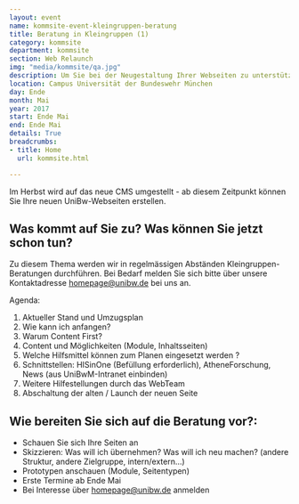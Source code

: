 ```yaml
---
layout: event
name: kommsite-event-kleingruppen-beratung
title: Beratung in Kleingruppen (1)
category: kommsite
department: kommsite
section: Web Relaunch
img: "media/kommsite/qa.jpg"
description: Um Sie bei der Neugestaltung Ihrer Webseiten zu unterstützen, bieten wir Kleingruppen-Beratungen an
location: Campus Universität der Bundeswehr München
day: Ende
month: Mai
year: 2017
start: Ende Mai
end: Ende Mai
details: True
breadcrumbs:
- title: Home
  url: kommsite.html

---
```


Im Herbst wird auf das neue CMS umgestellt - ab diesem Zeitpunkt können Sie Ihre neuen UniBw-Webseiten erstellen.

## Was kommt auf Sie zu? Was können Sie jetzt schon tun? 

Zu diesem Thema werden wir in regelmässigen Abständen Kleingruppen-Beratungen durchführen. Bei Bedarf melden Sie sich bitte über unsere Kontaktadresse <a href="mailto:homepage@unibw.de">homepage@unibw.de</a> bei uns an.

Agenda:

1. Aktueller Stand und Umzugsplan
2. Wie kann ich anfangen?
3. Warum Content First?
4. Content und Möglichkeiten (Module, Inhaltsseiten)
5. Welche Hilfsmittel können zum Planen eingesetzt werden ? 
6. Schnittstellen: HISinOne (Befüllung erforderlich), AtheneForschung, News (aus UniBwM-Intranet einbinden)
7. Weitere Hilfestellungen durch das WebTeam
8. Abschaltung der alten / Launch der neuen Seite

## Wie bereiten Sie sich auf die Beratung vor?:

* Schauen Sie sich Ihre Seiten an
* Skizzieren: Was will ich übernehmen? Was will ich neu machen? (andere Struktur, andere Zielgruppe, intern/extern…)
* Prototypen anschauen (Module, Seitentypen)
* Erste Termine ab Ende Mai
* Bei Interesse über <a href="mailto:homepage@unibw.de">homepage@unibw.de</a> anmelden